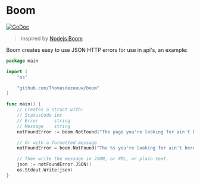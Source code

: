 # Boom

[![GoDoc](https://godoc.org/github.com/Thomasdezeeuw/boom?status.svg)](https://godoc.org/github.com/Thomasdezeeuw/boom)

> inspired by [Nodejs Boom](https://github.com/hapijs/boom)

Boom creates easy to use JSON HTTP errors for use in api's, an example:

```go
package main

import (
	"os"

	"github.com/Thomasdezeeuw/boom"
)

func main() {
	// Creates a struct with:
	// StatusCode int
	// Error      string
	// Message    string
	notFoundError := boom.NotFound("The page you're looking for ain't here")

	// Or with a formatted message
	notFoundError = boom.NotFound("The %s you're looking for ain't here", "document")

	// Then write the message in JSON, or XML, or plain text.
	json := notFoundError.JSON()
	os.Stdout.Write(json)
}

```
